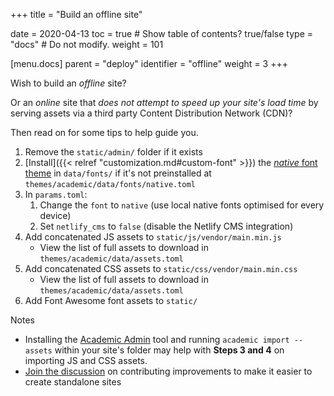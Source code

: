 +++
title = "Build an offline site"

date = 2020-04-13
toc = true  # Show table of contents? true/false
type = "docs"  # Do not modify.
weight = 101

[menu.docs]
    parent = "deploy"
    identifier = "offline"
    weight = 3
+++

Wish to build an _offline_ site?

Or an _online_ site that _does not attempt to speed up your site's load time_ by serving assets via a third party Content Distribution Network (CDN)?

Then read on for some tips to help guide you.

1. Remove the `static/admin/` folder if it exists
2. [Install]({{< relref "customization.md#custom-font" >}}) the [_native_ font theme](https://github.com/gcushen/hugo-academic/blob/master/data/fonts/native.toml) in `data/fonts/` if it's not preinstalled at `themes/academic/data/fonts/native.toml`
2. In `params.toml`:
    1. Change the `font` to `native` (use local native fonts optimised for every device)
    2. Set `netlify_cms` to `false` (disable the Netlify CMS integration)
3. Add concatenated JS assets to `static/js/vendor/main.min.js`
    - View the list of full assets to download in `themes/academic/data/assets.toml`
4. Add concatenated CSS assets to `static/css/vendor/main.min.css`
    - View the list of full assets to download in `themes/academic/data/assets.toml`
5. Add Font Awesome font assets to `static/`

Notes

- Installing the [Academic Admin](https://github.com/sourcethemes/academic-admin) tool and running `academic import --assets` within your site's folder may help with **Steps 3 and 4** on importing JS and CSS assets.
- [Join the discussion](https://github.com/gcushen/hugo-academic/issues/1167) on contributing improvements to make it easier to create standalone sites
